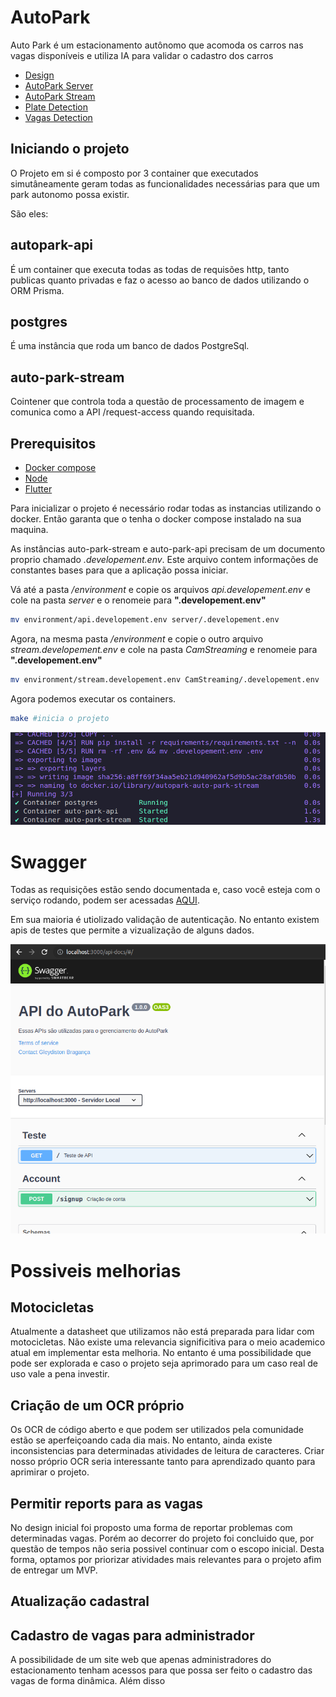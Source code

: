 # AutoPark
Auto Park é um estacionamento autônomo que acomoda os carros nas vagas disponíveis e utiliza IA para validar o cadastro dos carros

* [Design](https://www.figma.com/file/bK3G5ll5rnHdS2LEwv4ed3/AutoPark?node-id=0%3A1&t=yP3H130RSt0GWJXg-1)
* [AutoPark Server](./server/README.md)
* [AutoPark Stream](./CamStreaming/README.md)
* [Plate Detection](PlateDetection/README.md)
* [Vagas Detection](Vagas/README.md)

## Iniciando o projeto

O Projeto em si é composto por 3 container que executados simutâneamente geram todas as funcionalidades necessárias para que um park autonomo possa existir.

São eles:

## **autopark-api**

É um container que executa todas as todas de requisões http, tanto publicas quanto privadas e faz o acesso ao banco de dados utilizando o ORM Prisma.

## **postgres**

É uma instância que roda um banco de dados PostgreSql.

## **auto-park-stream**

Cointener que controla toda a questão de processamento de imagem e comunica como a API /request-access quando requisitada.

## Prerequisitos

- <a href="https://docs.docker.com/engine/install/">Docker compose</a>
- <a href="https://nodejs.org/en/download">Node</a>
- <a href="https://docs.flutter.dev/get-started/install">Flutter</a>



Para inicializar o projeto é necessário rodar todas as instancias utilizando o docker. Então garanta que o tenha o docker compose instalado na sua maquina.

As instâncias auto-park-stream e auto-park-api precisam de um documento proprio chamado _.developement.env_. Este arquivo contem informações de constantes bases para que a aplicação possa iniciar.

Vá até a pasta _/environment_ e copie os arquivos _api.developement.env_ e cole na pasta _server_ e o renomeie para **".developement.env"**

```bash
mv environment/api.developement.env server/.developement.env
```

Agora, na mesma pasta _/environment_ e copie o outro arquivo _stream.developement.env_ e cole na pasta _CamStreaming_ e renomeie para **".developement.env"**

```bash
mv environment/stream.developement.env CamStreaming/.developement.env
```

Agora podemos executar os containers.

```bash
make #inicia o projeto
```
<img src="./assets/docker-terminal.png">

# Swagger

Todas as requisições estão sendo documentada e, caso você esteja com o serviço rodando, podem ser acessadas <a href="http://localhost:3000/api-docs/#/"> AQUI</a>.

Em sua maioria é utiolizado validação de autenticação. No entanto existem apis de testes que permite a vizualização de alguns dados.

<img src="./assets/swagger.png" title="Print da tela do swagger">

# Possiveis melhorias

## Motocicletas

Atualmente a datasheet que utilizamos não está preparada para lidar com motocicletas. Não existe uma relevancia significitiva para o meio academico atual em implementar esta melhoria. No entanto é uma possibilidade que pode ser explorada e caso o projeto seja aprimorado para um caso real de uso vale a pena investir.

## Criação de um OCR próprio

Os OCR de código aberto e que podem ser utilizados pela comunidade estão se aperfeiçoando cada dia mais. No entanto, ainda existe inconsistencias para determinadas atividades de leitura de caracteres.
Criar nosso próprio OCR seria interessante tanto para aprendizado quanto para aprimirar o projeto.

## Permitir reports para as vagas

No design inicial foi proposto uma forma de reportar problemas com determinadas vagas. Porém ao decorrer do projeto foi concluido que, por questão de tempos não seria possivel continuar com o escopo inicial. Desta forma, optamos por priorizar atividades mais relevantes para o projeto afim de entregar um MVP.

## Atualização cadastral
## Cadastro de vagas para administrador

A possibilidade de um site web que apenas administradores do estacionamento tenham acessos para que possa ser feito o cadastro das vagas de forma dinâmica. Além disso 

